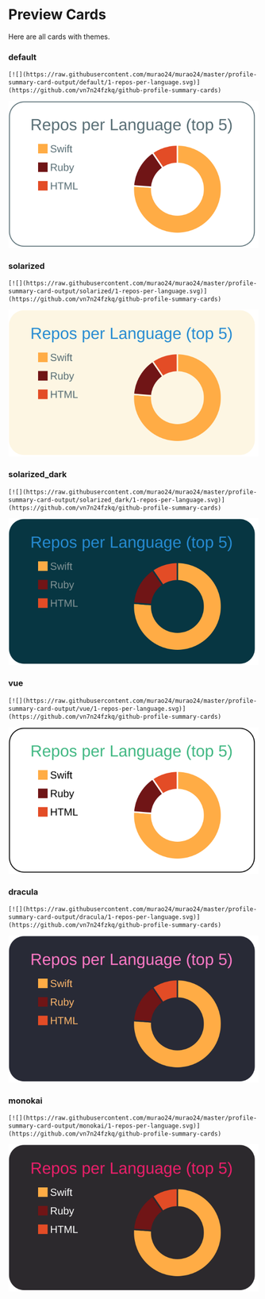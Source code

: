 
# Preview Cards

Here are all cards with themes.


### default


```
[![](https://raw.githubusercontent.com/murao24/murao24/master/profile-summary-card-output/default/1-repos-per-language.svg)](https://github.com/vn7n24fzkq/github-profile-summary-cards)
```
![](https://raw.githubusercontent.com/murao24/murao24/master/profile-summary-card-output/default/1-repos-per-language.svg)


### solarized


```
[![](https://raw.githubusercontent.com/murao24/murao24/master/profile-summary-card-output/solarized/1-repos-per-language.svg)](https://github.com/vn7n24fzkq/github-profile-summary-cards)
```
![](https://raw.githubusercontent.com/murao24/murao24/master/profile-summary-card-output/solarized/1-repos-per-language.svg)


### solarized_dark


```
[![](https://raw.githubusercontent.com/murao24/murao24/master/profile-summary-card-output/solarized_dark/1-repos-per-language.svg)](https://github.com/vn7n24fzkq/github-profile-summary-cards)
```
![](https://raw.githubusercontent.com/murao24/murao24/master/profile-summary-card-output/solarized_dark/1-repos-per-language.svg)


### vue


```
[![](https://raw.githubusercontent.com/murao24/murao24/master/profile-summary-card-output/vue/1-repos-per-language.svg)](https://github.com/vn7n24fzkq/github-profile-summary-cards)
```
![](https://raw.githubusercontent.com/murao24/murao24/master/profile-summary-card-output/vue/1-repos-per-language.svg)


### dracula


```
[![](https://raw.githubusercontent.com/murao24/murao24/master/profile-summary-card-output/dracula/1-repos-per-language.svg)](https://github.com/vn7n24fzkq/github-profile-summary-cards)
```
![](https://raw.githubusercontent.com/murao24/murao24/master/profile-summary-card-output/dracula/1-repos-per-language.svg)


### monokai


```
[![](https://raw.githubusercontent.com/murao24/murao24/master/profile-summary-card-output/monokai/1-repos-per-language.svg)](https://github.com/vn7n24fzkq/github-profile-summary-cards)
```
![](https://raw.githubusercontent.com/murao24/murao24/master/profile-summary-card-output/monokai/1-repos-per-language.svg)

